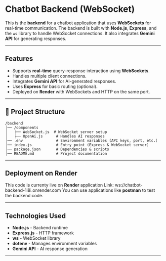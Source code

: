# Chatbot Backend (WebSocket)

This is the **backend** for a chatbot application that uses **WebSockets** for real-time communication. The backend is built with **Node.js**, **Express**, and the `ws` library to handle WebSocket connections. It also integrates **Gemini API** for generating responses.

---

## Features
- Supports **real-time** query-response interaction using **WebSockets**.
- Handles multiple client connections.
- Integrates **Gemini API** for AI-generated responses.
- Uses **Express** for basic routing (optional).
- Deployed on **Render** with WebSockets and HTTP on the same port.

---

## 📂 Project Structure
```
/backend
│── /components
│   ├── WebSocket.js  # WebSocket server setup
│   ├── OpenAi.js      # Handles AI responses
│── .env               # Environment variables (API keys, port, etc.)
│── index.js           # Entry point (Express & WebSocket server)
│── package.json       # Dependencies & scripts
│── README.md          # Project documentation
```

---


##  Deployment on Render ##

This code is currenty live on **Render** application
Link: ws://chatbot-backend-1i8i.onrender.com
You can use applications like **postman** to test the backend code.

---


##  Technologies Used
- **Node.js** - Backend runtime
- **Express.js** - HTTP framework
- **ws** - WebSocket library
- **dotenv** - Manages environment variables
- **Gemini API** - AI response generation
---

